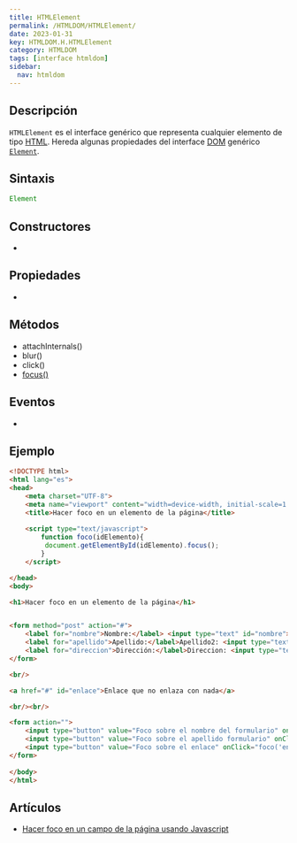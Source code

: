 ```yaml
---
title: HTMLElement
permalink: /HTMLDOM/HTMLElement/
date: 2023-01-31
key: HTMLDOM.H.HTMLElement
category: HTMLDOM
tags: [interface htmldom]
sidebar:
  nav: htmldom
---
```


## **Descripción**


`HTMLElement` es el interface genérico que representa cualquier elemento de tipo [HTML](https://manualweb.net/html/). Hereda algunas propiedades del interface [DOM](https://www.manualweb.net/dom/) genérico [`Element`](http://www.w3api.com/DOM/Element).


## **Sintaxis**


```javascript
Element
```


## **Constructores**

- 

## Propiedades

- 

## **Métodos**

- attachInternals()
- blur()
- click()
- [focus()](http://www.w3api.com/HTMLDOM/HTMLElement/focus/)

## Eventos

- 

## **Ejemplo**


```html
<!DOCTYPE html>
<html lang="es">
<head>
    <meta charset="UTF-8">
    <meta name="viewport" content="width=device-width, initial-scale=1.0">
    <title>Hacer foco en un elemento de la página</title>
    
    <script type="text/javascript">
        function foco(idElemento){
         document.getElementById(idElemento).focus();
        }
    </script>

</head>
<body>

<h1>Hacer foco en un elemento de la página</h1>


<form method="post" action="#">
    <label for="nombre">Nombre:</label> <input type="text" id="nombre">    
    <label for="apellido">Apellido:</label>Apellido2: <input type="text" id="apellido">
    <label for="direccion">Dirección:</label>Direccion: <input type="text" id="direccion">
</form>

<br/>

<a href="#" id="enlace">Enlace que no enlaza con nada</a>

<br/><br/>

<form action="">
    <input type="button" value="Foco sobre el nombre del formulario" onClick="foco('nombre');">
    <input type="button" value="Foco sobre el apellido formulario" onClick="foco('apellido');">
    <input type="button" value="Foco sobre el enlace" onClick="foco('enlace');">
</form>
    
</body>
</html>
```


## Artículos

- [Hacer foco en un campo de la página usando Javascript](https://lineadecodigo.com/javascript/hacer-foco-en-un-campo-de-la-pagina-usando-javascript/)
